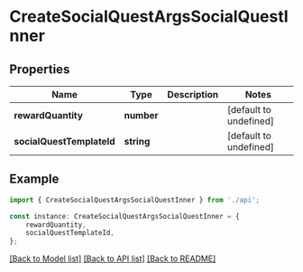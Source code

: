 # CreateSocialQuestArgsSocialQuestInner


## Properties

Name | Type | Description | Notes
------------ | ------------- | ------------- | -------------
**rewardQuantity** | **number** |  | [default to undefined]
**socialQuestTemplateId** | **string** |  | [default to undefined]

## Example

```typescript
import { CreateSocialQuestArgsSocialQuestInner } from './api';

const instance: CreateSocialQuestArgsSocialQuestInner = {
    rewardQuantity,
    socialQuestTemplateId,
};
```

[[Back to Model list]](../README.md#documentation-for-models) [[Back to API list]](../README.md#documentation-for-api-endpoints) [[Back to README]](../README.md)
